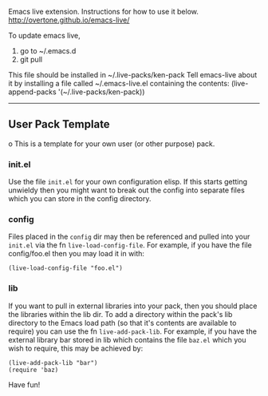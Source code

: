 Emacs live extension.  Instructions for how to use it below.
http://overtone.github.io/emacs-live/


To update emacs live,
1. go to ~/.emacs.d
2. git pull

This file should be installed in ~/.live-packs/ken-pack
Tell emacs-live about it by installing a file called ~/.emacs-live.el
containing the contents:
    (live-append-packs '(~/.live-packs/ken-pack))


------------------------------------------------------------------------------------

## User Pack Template
o
This is a template for your own user (or other purpose) pack.

### init.el

Use the file `init.el` for your own configuration elisp. If this starts
getting unwieldy then you might want to break out the config into
separate files which you can store in the config directory.

### config

Files placed in the `config` dir may then be referenced and pulled into
your `init.el` via the fn `live-load-config-file`. For example, if you
have the file config/foo.el then you may load it in with:

    (live-load-config-file "foo.el")

### lib

 If you want to pull in external libraries into your pack, then you
 should place the libraries within the lib dir. To add a directory
 within the pack's lib directory to the Emacs load path (so that it's
 contents are available to require) you can use the fn
 `live-add-pack-lib`. For example, if you have the external library bar
 stored in lib which contains the file `baz.el` which you wish to
 require, this may be achieved by:

    (live-add-pack-lib "bar")
    (require 'baz)

 Have fun!
